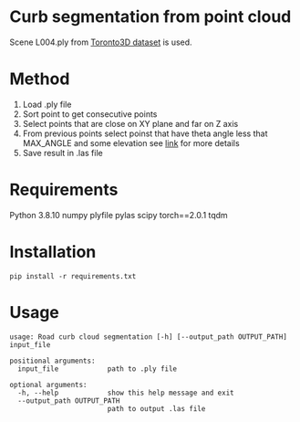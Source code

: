 # Curb segmentation from point cloud
Scene L004.ply from [Toronto3D dataset](https://github.com/WeikaiTan/Toronto-3D) is used.

# Method

1. Load .ply file
2. Sort point to get consecutive points
3. Select points that are close on XY plane and far on Z axis
4. From previous points select poinst that have theta angle less that MAX_ANGLE and some elevation
   see [link](https://www.ri.cmu.edu/app/uploads/2019/06/FINAL-VERSION-TITS2018.pdf) for more details
5. Save result in .las file

# Requirements
Python 3.8.10
numpy
plyfile
pylas
scipy
torch==2.0.1
tqdm

# Installation

    pip install -r requirements.txt

# Usage
```
usage: Road curb cloud segmentation [-h] [--output_path OUTPUT_PATH] input_file

positional arguments:
  input_file            path to .ply file

optional arguments:
  -h, --help            show this help message and exit
  --output_path OUTPUT_PATH
                        path to output .las file

```
